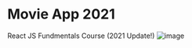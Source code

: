# Movie App 2021


React JS Fundmentals Course (2021 Update!)
![image](https://user-images.githubusercontent.com/81966557/126754009-e750c8de-b904-4783-a2e3-95cbdc8c36c7.png)
